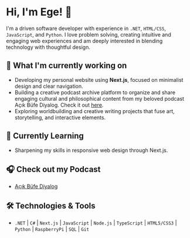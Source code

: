 # Hi, I'm Ege! 👋

I'm a driven software developer with experience in `.NET`, `HTML/CSS`, `JavaScript`, and `Python`. I love problem solving, creating intuitive and engaging web experiences and am deeply interested in blending technology with thoughtful design.

## 🔭 What I'm currently working on

* Developing my personal website using **Next.js**, focused on minimalist design and clear navigation.
* Building a creative podcast archive platform to organize and share engaging cultural and philosophical content from my beloved podcast Açık Büfe Diyalog. Check it out [here](https://erdagege.github.io/podcast-archive/).
* Exploring worldbuilding and creative writing projects that fuse art, storytelling, and interactive elements.

## 🌱 Currently Learning

* Sharpening my skills in responsive web design through Next.js.

## 🎧 Check out my Podcast

* [Açık Büfe Diyalog](https://open.spotify.com/show/5IkatgeB5ZBbbAADZC9Tty?si=9f79a7cac1de40cc)

## 🛠 Technologies & Tools

* `.NET` | `C#` | `Next.js` | `JavaScript` | `Node.js` | `TypeScript` | `HTML5/CSS3` | `Python` | `RaspberryPi` | `SQL` | `Git`
